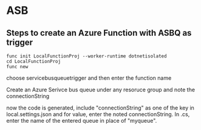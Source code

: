 # ASB

## Steps to create an Azure Function with ASBQ as trigger

```
func init LocalFunctionProj --worker-runtime dotnetisolated
cd LocalFunctionProj
func new 
```

choose servicebusqueuetrigger
and then enter the function name<funcctionname>

 Create an Azure Serivce bus queue under any resoruce group and note the connectionString 
  
now the code is generated, include "connectionString" as one of the key in local.settings.json and for value, enter the noted connectionString.
In <functionname>.cs, enter the name of the entered queue in place of "myqueue".  
